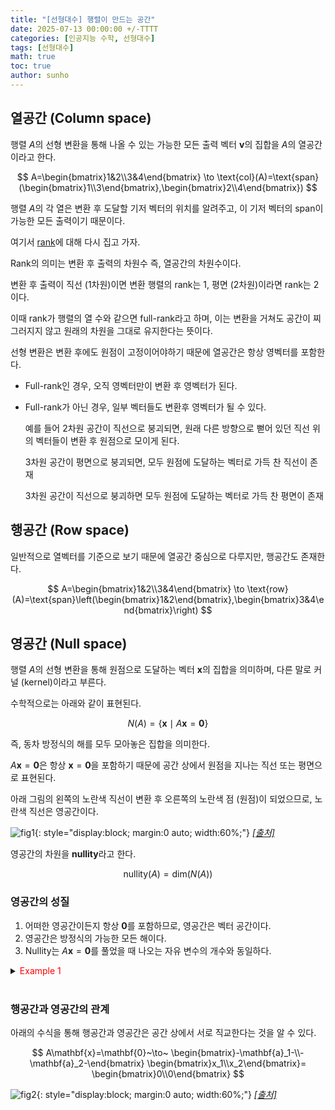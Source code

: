 ```yaml
---
title: "[선형대수] 행렬이 만드는 공간"
date: 2025-07-13 00:00:00 +/-TTTT
categories: [인공지능 수학, 선형대수]
tags: [선형대수]
math: true
toc: true
author: sunho
---
```


## 열공간 (Column space)

행렬 $A$의 선형 변환을 통해 나올 수 있는 가능한 모든 출력 벡터 $\mathbf{v}$의 집합을 $A$의 열공간이라고 한다.

$$
A=\begin{bmatrix}1&2\\3&4\end{bmatrix}
\to
\text{col}(A)=\text{span}(\begin{bmatrix}1\\3\end{bmatrix},\begin{bmatrix}2\\4\end{bmatrix})
$$

행렬 $A$의 각 열은 변환 후 도달할 기저 벡터의 위치를 알려주고, 이 기저 벡터의 span이 가능한 모든 출력이기 때문이다.

여기서 [rank](https://suniverse77.github.io/posts/Basis/)에 대해 다시 집고 가자.

Rank의 의미는 변환 후 출력의 차원수 즉, 열공간의 차원수이다.

변환 후 출력이 직선 (1차원)이면 변환 행렬의 rank는 1, 평면 (2차원)이라면 rank는 2이다.

이때 rank가 행렬의 열 수와 같으면 full-rank라고 하며, 이는 변환을 거쳐도 공간이 찌그러지지 않고 원래의 차원을 그대로 유지한다는 뜻이다.

선형 변환은 변환 후에도 원점이 고정이어야하기 때문에 열공간은 항상 영벡터를 포함한다.

- Full-rank인 경우, 오직 영벡터만이 변환 후 영벡터가 된다.
- Full-rank가 아닌 경우, 일부 벡터들도 변환후 영벡터가 될 수 있다.

    예를 들어 2차원 공간이 직선으로 붕괴되면, 원래 다른 방향으로 뻗어 있던 직선 위의 벡터들이 변환 후 원점으로 모이게 된다.

    3차원 공간이 평면으로 붕괴되면, 모두 원점에 도달하는 벡터로 가득 찬 직선이 존재

    3차원 공간이 직선으로 붕괴하면 모두 원점에 도달하는 벡터로 가득 찬 평면이 존재

## 행공간 (Row space)

일반적으로 열벡터를 기준으로 보기 때문에 열공간 중심으로 다루지만, 행공간도 존재한다.

$$
A=\begin{bmatrix}1&2\\3&4\end{bmatrix}
\to
\text{row}(A)=\text{span}\left(\begin{bmatrix}1&2\end{bmatrix},\begin{bmatrix}3&4\end{bmatrix}\right)
$$

## 영공간 (Null space)

행렬 $A$의 선형 변환을 통해 원점으로 도달하는 벡터 $\mathbf{x}$의 집합을 의미하며, 다른 말로 커널 (kernel)이라고 부른다.

수학적으로는 아래와 같이 표현된다.

$$
N(A)=\lbrace\mathbf{x}\mid A\mathbf{x}=\mathbf{0}\rbrace
$$

즉, 동차 방정식의 해를 모두 모아놓은 집합을 의미한다.

$A\mathbf{x}=\mathbf{0}$은 항상 $\mathbf{x}=\mathbf{0}$을 포함하기 때문에 공간 상에서 원점을 지나는 직선 또는 평면으로 표현된다.

아래 그림의 왼쪽의 노란색 직선이 변환 후 오른쪽의 노란색 점 (원점)이 되었으므로, 노란색 직선은 영공간이다.

![fig1](mlm/13-1.png){: style="display:block; margin:0 auto; width:60%;"}
_[[출처]](https://www.3blue1brown.com/lessons/inverse-matrices)_

영공간의 차원을 **nullity**라고 한다.

$$
\text{nullity}(A)=\text{dim}\left(N(A)\right)
$$

### 영공간의 성질
    
1. 어떠한 영공간이든지 항상 $\mathbf{0}$를 포함하므로, 영공간은 벡터 공간이다.
2. 영공간은 방정식의 가능한 모든 해이다.
3. Nullity는 $A\mathbf{x}=\mathbf{0}$를 풀었을 때 나오는 자유 변수의 개수와 동일하다.

<details>
<summary><font color='#FF0000'>Example 1</font></summary>
<div markdown="1">

$$
\begin{bmatrix}1&0&8&-4\\0&1&2&12\end{bmatrix}
\begin{bmatrix}x_1\\x_2\\x_3\\x_4\end{bmatrix}
=\begin{bmatrix}42\\8\end{bmatrix}
$$

---

---

</div>
</details>
<br>

### 행공간과 영공간의 관계

아래의 수식을 통해 행공간과 영공간은 공간 상에서 서로 직교한다는 것을 알 수 있다.

$$
A\mathbf{x}=\mathbf{0}~\to~
\begin{bmatrix}-\mathbf{a}_1-\\-\mathbf{a}_2-\end{bmatrix}
\begin{bmatrix}x_1\\x_2\end{bmatrix}=
\begin{bmatrix}0\\0\end{bmatrix}
$$

![fig2](mlm/13-2.png){: style="display:block; margin:0 auto; width:60%;"}
_[[출처]](https://angeloyeo.github.io/2020/11/17/four_fundamental_subspaces.html)_
